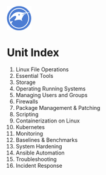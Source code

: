 <div class="flex-container">
        <img src="https://github.com/ProfessionalLinuxUsersGroup/img/blob/main/Assets/Logos/ProLUG_Round_Transparent_LOGO.png?raw=true" width="64" height="64"></img>
    <p>
        <h1>Unit Index</h1>
    </p>
</div>


1.  Linux File Operations
2.  Essential Tools
3.  Storage
4.  Operating Running Systems
5.  Managing Users and Groups
6.  Firewalls
7.  Package Management & Patching
8.  Scripting
9.  Containerization on Linux
10. Kubernetes
11. Monitoring
12. Baselines & Benchmarks
13. System Hardening
14. Ansible Automation
15. Troubleshooting
16. Incident Response
